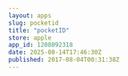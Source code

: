 ```yaml
---
layout: apps
slug: pocketid
title: "pocketID"
store: apple
app_id: 1208092318
date: 2025-08-14T17:46:30Z
published: 2017-08-04T00:31:38Z
---
```

